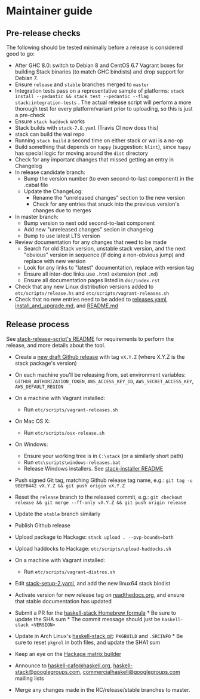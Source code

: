 # Maintainer guide

## Pre-release checks

The following should be tested minimally before a release is considered good
to go:

* After GHC 8.0: switch to Debian 8 and CentOS 6.7 Vagrant boxes for building Stack
  binaries (to match GHC bindists) and drop support for Debian 7.
* Ensure `release` and `stable` branches merged to `master`
* Integration tests pass on a representative sample of platforms: `stack install
  --pedantic && stack test --pedantic --flag stack:integration-tests` . The actual
  release script will perform a more thorough test for every platform/variant
  prior to uploading, so this is just a pre-check
* Ensure `stack haddock` works
* Stack builds with `stack-7.8.yaml` (Travis CI now does this)
* stack can build the wai repo
* Running `stack build` a second time on either stack or wai is a no-op
* Build something that depends on `happy` (suggestion: `hlint`), since `happy`
  has special logic for moving around the `dist` directory
* Check for any important changes that missed getting an entry in Changelog
* In release candidate branch:
    * Bump the version number (to even second-to-last component) in the .cabal
      file
    * Update the ChangeLog:
        * Rename the "unreleased changes" section to the new version
        * Check for any entries that snuck into the previous version's changes
          due to merges
* In master branch:
    * Bump version to next odd second-to-last component
    * Add new "unreleased changes" secion in changelog
    * Bump to use latest LTS version
* Review documentation for any changes that need to be made
    * Search for old Stack version, unstable stack version, and the next
      "obvious" version in sequence (if doing a non-obvious jump) and replace
      with new version
    * Look for any links to "latest" documentation, replace with version tag
    * Ensure all inter-doc links use `.html` extension (not `.md`)
    * Ensure all documentation pages listed in `doc/index.rst`
* Check that any new Linux distribution versions added to
  `etc/scripts/release.hs` and `etc/scripts/vagrant-releases.sh`
* Check that no new entries need to be added to
  [releases.yaml](https://github.com/fpco/stackage-content/blob/master/stack/releases.yaml),
  [install_and_upgrade.md](https://github.com/commercialhaskell/stack/blob/master/doc/install_and_upgrade.md),
  and
  [README.md](https://github.com/commercialhaskell/stack/blob/master/README.md)

## Release process

See
[stack-release-script's README](https://github.com/commercialhaskell/stack/blob/master/etc/scripts/README.md#prerequisites)
for requirements to perform the release, and more details about the tool.

* Create a
  [new draft Github release](https://github.com/commercialhaskell/stack/releases/new)
  with tag `vX.Y.Z` (where X.Y.Z is the stack package's version)

* On each machine you'll be releasing from, set environment variables:
  `GITHUB_AUTHORIZATION_TOKEN`, `AWS_ACCESS_KEY_ID`, `AWS_SECRET_ACCESS_KEY`,
  `AWS_DEFAULT_REGION`

* On a machine with Vagrant installed:
    * Run `etc/scripts/vagrant-releases.sh`

* On Mac OS X:
    * Run `etc/scripts/osx-release.sh`

* On Windows:
    * Ensure your working tree is in `C:\stack` (or a similarly short path)
    * Run `etc\scripts\windows-releases.bat`
    * Release Windows installers. See
      [stack-installer README](https://github.com/borsboom/stack-installer#readme)

* Push signed Git tag, matching Github release tag name, e.g.: `git tag -u
  9BEFB442 vX.Y.Z && git push origin vX.Y.Z`

* Reset the `release` branch to the released commit, e.g.: `git checkout release
  && git merge --ff-only vX.Y.Z && git push origin release`

* Update the `stable` branch similarly

* Publish Github release

* Upload package to Hackage: `stack upload . --pvp-bounds=both`

* Upload haddocks to Hackage: `etc/scripts/upload-haddocks.sh`

* On a machine with Vagrant installed:
    * Run `etc/scripts/vagrant-distros.sh`

* Edit
  [stack-setup-2.yaml](https://github.com/fpco/stackage-content/blob/master/stack/stack-setup-2.yaml),
  and add the new linux64 stack bindist

* Activate version for new release tag on
  [readthedocs.org](https://readthedocs.org/projects/stack/versions/), and
  ensure that stable documentation has updated

* Submit a PR for the
  [haskell-stack Homebrew formula](https://github.com/Homebrew/homebrew/blob/master/Library/Formula/haskell-stack.rb)
      * Be sure to update the SHA sum
      * The commit message should just be `haskell-stack <VERSION>`

* Update in Arch Linux's
  [haskell-stack.git](ssh+git://aur@aur.archlinux.org/haskell-stack.git):
  `PKGBUILD` and `.SRCINFO`
      * Be sure to reset `pkgrel` in both files, and update the SHA1 sum

* Keep an eye on the
  [Hackage matrix builder](http://matrix.hackage.haskell.org/package/stack)

* Announce to haskell-cafe@haskell.org, haskell-stack@googlegroups.com,
  commercialhaskell@googlegroups.com mailing lists

* Merge any changes made in the RC/release/stable branches to master.
